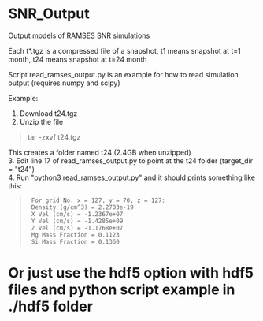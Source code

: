 # SNR_Output
Output models of RAMSES SNR simulations

Each t*.tgz is a compressed file of a snapshot, t1 means snapshot at t=1 month, t24 means snapshot at t=24 month

Script read_ramses_output.py is an example for how to read simulation output (requires numpy and scipy)

Example:  
1. Download t24.tgz  
2. Unzip the file  
  >tar -zxvf t24.tgz

  This creates a folder named t24 (2.4GB when unzipped)  
3. Edit line 17 of read_ramses_output.py to point at the t24 folder (target_dir = "t24")  
4. Run "python3 read_ramses_output.py" and it should prints something like this:  
>      For grid No. x = 127, y = 70, z = 127:  
>      Density (g/cm^3) = 2.2703e-19  
>      X Vel (cm/s) = -1.2367e+07  
>      Y Vel (cm/s) = -1.4285e+09  
>      Z Vel (cm/s) = -1.1768e+07  
>      Mg Mass Fraction = 0.1123  
>      Si Mass Fraction = 0.1360  

# Or just use the hdf5 option with hdf5 files and python script example in ./hdf5 folder